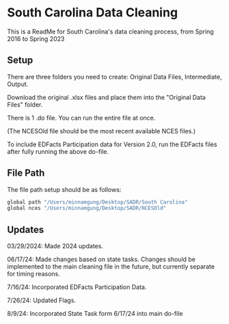 
# South Carolina Data Cleaning

This is a ReadMe for South Carolina's data cleaning process, from Spring 2016 to Spring 2023 





## Setup

There are three folders you need to create: 
Original Data Files, Intermediate, Output.

Download the original .xlsx files and place them into the "Original Data Files" folder. 

There is 1 .do file. You can run the entire file at once.

(The NCESOld file should be the most recent available NCES files.)

To include EDFacts Participation data for Version 2.0, run the EDFacts files after fully running the above do-file.

    
## File Path

The file path setup should be as follows: 

```bash
global path "/Users/minnamgung/Desktop/SADR/South Carolina"
global nces "/Users/minnamgung/Desktop/SADR/NCESOld"
```
## Updates

03/29/2024: Made 2024 updates.

06/17/24: Made changes based on state tasks. Changes should be implemented to the main cleaning file in the future, but currently separate for timing reasons.

7/16/24: Incorporated EDFacts Participation Data.

7/26/24: Updated Flags.

8/9/24: Incorporated State Task form 6/17/24 into main do-file
